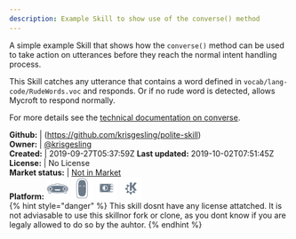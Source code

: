 ```yaml
---
description: Example Skill to show use of the converse() method
---
```

A simple example Skill that shows how the `converse()` method can be used to take action on utterances before they reach the normal intent handling process.

This Skill catches any utterance that contains a word defined in `vocab/lang-code/RudeWords.voc` and responds. Or if no rude word is detected, allows Mycroft to respond normally.

For more details see the [technical documentation on converse](https://mycroft-core.readthedocs.io/en/latest/source/mycroft.html?highlight=converse#mycroft.MycroftSkill.converse).

**Github:** | (https://github.com/krisgesling/polite-skill)  
**Owner:** | [@krisgesling](https://github.com/krisgesling)  
**Created:** | 2019-09-27T05:37:59Z  **Last updated:** 2019-10-02T07:51:45Z  
**License:** | No License  
**Market status:** | [Not in Market](https://market.mycroft.ai/skill/)  
**Platform:**   ![](.gitbook/assets/mark-1-icon.png)  ![](.gitbook/assets/mark-2-icon.png)  ![](.gitbook/assets/picroft-icon.png)  ![](.gitbook/assets/kde.png)   
{% hint style="danger" %}
This skill dosnt have any license attatched. It is not adviasable to use this skillnor fork or clone, as you dont know if you are legaly allowed to do so by the auhtor.
{% endhint %}

